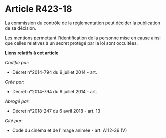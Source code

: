 # Article R423-18

La commission du contrôle de la réglementation peut décider la publication de sa décision.

Les mentions permettant l'identification de la personne mise en cause ainsi que celles relatives à un secret protégé par la
loi sont occultées.

**Liens relatifs à cet article**

_Codifié par_:

  - Décret n°2014-794 du 9 juillet 2014 - art.

_Créé par_:

  - Décret n°2014-794 du 9 juillet 2014 - art.

_Abrogé par_:

  - Décret n°2018-247 du 6 avril 2018 - art. 13

_Cité par_:

  - Code du cinéma et de l'image animée - art. A112-36 (V)
